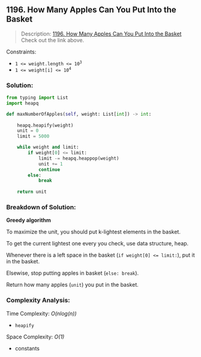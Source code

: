 ## 1196. How Many Apples Can You Put Into the Basket

>Description: [1196. How Many Apples Can You Put Into the Basket](https://leetcode.com/problems/how-many-apples-can-you-put-into-the-basket/description/)\
Check out the link above.

Constraints:

- <code>1 <= weight.length <= 10<sup>3</sup></code>
- <code>1 <= weight[i] <= 10<sup>4</sup></code>


### Solution: 

```python
from typing import List
import heapq

def maxNumberOfApples(self, weight: List[int]) -> int:
    
    heapq.heapify(weight)
    unit = 0
    limit = 5000

    while weight and limit:
        if weight[0] <= limit:
            limit -= heapq.heappop(weight)
            unit += 1
            continue
        else:
            break
    
    return unit
```
### Breakdown of Solution:

**Greedy algorithm**

To maximize the unit, you should put k-lightest elements in the basket.

To get the current lightest one every you check, use data structure, heap.

Whenever there is a left space in the basket (`if weight[0] <= limit:`), put it in the basket.

Elsewise, stop putting apples in basket (`else: break`).

Return how many apples (`unit`) you put in the basket.

### Complexity Analysis:

Time Complexity: *O(nlog(n))*

- `heapify`

Space Complexity: *O(1)*

- constants
